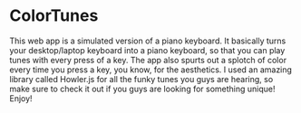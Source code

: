 # ColorTunes
This web app is a simulated version of a piano keyboard. It basically turns your desktop/laptop keyboard into a piano keyboard, so that
you can play tunes with every press of a key. The app also spurts out a splotch of color every time you press a key, you know, for the 
aesthetics. I used an amazing library called Howler.js for all the funky tunes you guys are hearing, so make sure to check it out if you
guys are looking for something unique! Enjoy!
